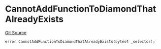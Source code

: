 # CannotAddFunctionToDiamondThatAlreadyExists
[Git Source](https://github.com/thrackle-io/rules-protocol/blob/ca661487b49e5b916c4fa8811d6bdafbe530a6c8/src/economic/ruleProcessor/nontagged/RuleProcessorDiamondLib.sol)


```solidity
error CannotAddFunctionToDiamondThatAlreadyExists(bytes4 _selector);
```

